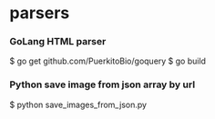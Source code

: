 # parsers

### GoLang HTML parser
$ go get github.com/PuerkitoBio/goquery
$ go build

### Python save image from json array by url
$ python save_images_from_json.py
